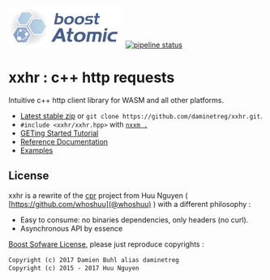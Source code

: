![xxhr logo](./doc/logo.png)
[![pipeline status](https://git.lecbna.org/daminetreg/xxhr/badges/feature/beast-for-nonweb-platforms/pipeline.svg)](https://git.lecbna.org/daminetreg/xxhr/commits/feature/beast-for-nonweb-platforms)

# xxhr : c++ http requests
Intuitive c++ http client library for WASM and all other platforms.


* [Latest stable zip](https://github.com/daminetreg/xxhr/archive/master.zip) or `git clone https://github.com/daminetreg/xxhr.git`.
* `#include <xxhr/xxhr.hpp>` with [`nxxm .`](https://nxxm.github.io)
* [GETing Started Tutorial](https://daminetreg.github.io/xxhr/html/getting-started-cpp.html)
* [Reference Documentation](https://daminetreg.github.io/xxhr/html/namespacexxhr.html)
* [Examples](https://daminetreg.github.io/xxhr/html/pages.html)

## License
xxhr is a rewrite of the [cpr](https://github.com/whoshuu/cpr) project from Huu Nguyen ( [https://github.com/whoshuu](@whoshuu) ) with a different philosophy :
  - Easy to consume: no binaries dependencies, only headers (no curl).
  - Asynchronous API by essence

[Boost Sofware License](./LICENSE.md), please just reproduce copyrights : 

```
Copyright (c) 2017 Damien Buhl alias daminetreg
Copyright (c) 2015 - 2017 Huu Nguyen
```
